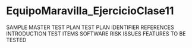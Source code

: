 # EquipoMaravilla_EjercicioClase11

SAMPLE MASTER TEST PLAN 
TEST PLAN IDENTIFIER
REFERENCES 
INTRODUCTION 
TEST ITEMS
SOFTWARE RISK ISSUES 
FEATURES TO BE TESTED 
